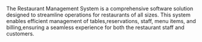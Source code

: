 The Restaurant Management System is a comprehensive software solution designed to streamline operations for restaurants of all sizes. 
This system enables efficient management of tables,reservations, staff, menu items, and billing,ensuring a seamless experience for both the restaurant staff and customers.

